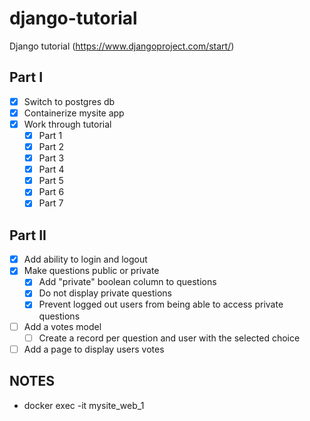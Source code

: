 # django-tutorial

Django tutorial (https://www.djangoproject.com/start/)

## Part I

- [x] Switch to postgres db
- [x] Containerize mysite app
- [x] Work through tutorial
  - [x] Part 1
  - [x] Part 2
  - [x] Part 3
  - [x] Part 4
  - [x] Part 5
  - [x] Part 6
  - [x] Part 7
  
## Part II
- [x] Add ability to login and logout
- [x] Make questions public or private
  - [x] Add "private" boolean column to questions
  - [x] Do not display private questions
  - [x] Prevent logged out users from being able to access private questions
- [ ] Add a votes model
  - [ ] Create a record per question and user with the selected choice
- [ ] Add a page to display users votes

## NOTES

- docker exec -it mysite_web_1 <COMMAND>
